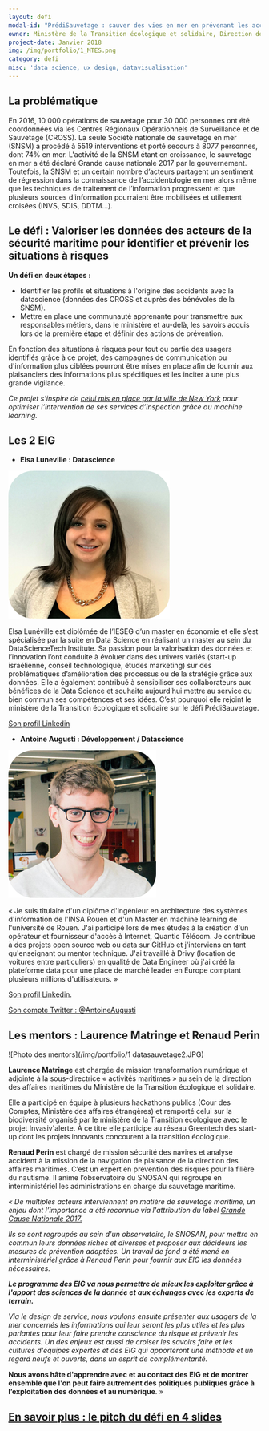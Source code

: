 ```yaml
---
layout: defi
modal-id: "PrédiSauvetage : sauver des vies en mer en prévenant les accidents maritimes grâce aux données"
owner: Ministère de la Transition écologique et solidaire, Direction des affaires maritimes
project-date: Janvier 2018
img: /img/portfolio/1_MTES.png
category: defi
misc: 'data science, ux design, datavisualisation'
---
```


## La problématique

En 2016, 10 000 opérations de sauvetage pour 30 000 personnes ont été
coordonnées via les Centres Régionaux Opérationnels de Surveillance et
de Sauvetage (CROSS). La seule Société nationale de sauvetage en mer
(SNSM) a procédé à 5519 interventions et porté secours à 8077
personnes, dont 74% en mer. L'activité de la SNSM étant en croissance,
le sauvetage en mer a été déclaré Grande cause nationale 2017 par le
gouvernement.  Toutefois, la SNSM et un certain nombre d’acteurs
partagent un sentiment de régression dans la connaissance de
l’accidentologie en mer alors même que les techniques de traitement de
l’information progressent et que plusieurs sources d’information
pourraient être mobilisées et utilement croisées (INVS, SDIS, DDTM…).

## Le défi : Valoriser les données des acteurs de la sécurité maritime pour identifier et prévenir les situations à risques

**Un défi en deux étapes :**

* Identifier les profils et situations à l'origine des accidents avec
  la datascience (données des CROSS et auprès des bénévoles de la
  SNSM).
* Mettre en place une communauté apprenante pour transmettre aux
  responsables métiers, dans le ministère et au-delà, les savoirs
  acquis lors de la première étape et définir des actions de
  prévention.

En fonction des situations à risques pour tout ou partie des usagers
identifiés grâce à ce projet, des campagnes de communication ou
d'information plus ciblées pourront être mises en place afin de
fournir aux plaisanciers des informations plus spécifiques et les
inciter à une plus grande vigilance.

*Ce projet s’inspire de [celui mis en place par la ville de New
York](http://nationaluasi.com/dru/2014%20Presentations/FDNY_FireCast_UASI_2014-5-22.pdf)
pour optimiser l’intervention de ses services d’inspection grâce au
machine learning.*

## Les 2 EIG

* **Elsa Luneville : Datascience** 

![Photo d'Elsa Lunéville](/img/portfolio/ElsaLuneville.png)

Elsa Lunéville est diplômée de l’IESEG d’un master en économie et elle
s’est spécialisée par la suite en Data Science en réalisant un master
au sein du DataScienceTech Institute. Sa passion pour la valorisation
des données et l’innovation l’ont conduite à évoluer dans des univers
variés (start-up israélienne, conseil technologique, études marketing)
sur des problématiques d’amélioration des processus ou de la stratégie
grâce aux données. Elle a également contribué à sensibiliser ses
collaborateurs aux bénéfices de la Data Science et souhaite
aujourd’hui mettre au service du bien commun ses compétences et ses
idées. C’est pourquoi elle rejoint le ministère de la Transition
écologique et solidaire sur le défi PrédiSauvetage.

[Son profil Linkedin](https://fr.linkedin.com/in/luneville-elsa-049b9a49)

* **Antoine Augusti : Développement / Datascience** 

![Photo d'Antoine Augusti](/img/portfolio/AntoineAugusti.png)

« Je suis titulaire d'un diplôme d'ingénieur en architecture des
systèmes d'information de l'INSA Rouen et d'un Master en machine
learning de l'université de Rouen. J'ai participé lors de mes études à
la création d'un opérateur et fournisseur d'accès à Internet, Quantic
Télécom. Je contribue à des projets open source web ou data sur GitHub
et j'interviens en tant qu'enseignant ou mentor technique. J'ai
travaillé à Drivy (location de voitures entre particuliers) en qualité
de Data Engineer où j'ai créé la plateforme data pour une place de
marché leader en Europe comptant plusieurs millions d'utilisateurs.  »

[Son profil Linkedin](https://www.linkedin.com/in/antoineaugusti/). 

[Son compte Twitter : @AntoineAugusti](https://www.twitter.com/antoineaugusti)

## Les mentors : Laurence Matringe et Renaud Perin

![Photo des mentors](/img/portfolio/1 datasauvetage2.JPG)

**Laurence Matringe** est chargée de mission transformation numérique
et adjointe à la sous-directrice « activités maritimes » au sein de la
direction des affaires maritimes du Ministère de la Transition
écologique et solidaire.

Elle a participé en équipe à plusieurs hackathons publics (Cour des
Comptes, Ministère des affaires étrangères) et remporté celui sur la
biodiversité organisé par le ministère de la Transition écologique
avec le projet Invasiv'alerte. À ce titre elle participe au réseau
Greentech des start-up dont les projets innovants concourent à la
transition écologique.

**Renaud Perin** est chargé de mission sécurité des navires et analyse
accident à la mission de la navigation de plaisance de la direction
des affaires maritimes. C’est un expert en prévention des risques pour
la filière du nautisme. Il anime l’observatoire du SNOSAN qui regroupe
en interministériel les administrations en charge du sauvetage
maritime.

*« De multiples acteurs interviennent en matière de sauvetage
maritime, un enjeu dont l’importance a été reconnue via l'attribution
du label [Grande Cause Nationale
2017.](http://www.gouvernement.fr/label-grande-cause-nationale-2017-deux-associations-de-sauvetage-en-mer-designees)*

*Ils se sont regroupés au sein d'un observatoire, le SNOSAN, pour
mettre en commun leurs données riches et diverses et proposer aux
décideurs les mesures de prévention adaptées. Un travail de fond a été
mené en interministériel grâce à Renaud Perin pour fournir aux EIG les
données nécessaires.*

***Le programme des EIG va nous permettre de mieux les exploiter grâce
à l'apport des sciences de la donnée et aux échanges avec les experts
de terrain.***

*Via le design de service, nous voulons ensuite présenter aux usagers
de la mer concernés les informations qui leur seront les plus utiles
et les plus parlantes pour leur faire prendre conscience du risque et
prévenir les accidents. Un des enjeux est aussi de croiser les savoirs
faire et les cultures d'équipes expertes et des EIG qui apporteront
une méthode et un regard neufs et ouverts, dans un esprit de
complémentarité.*

**Nous avons hâte d'apprendre avec et au contact des EIG et de montrer
ensemble que l'on peut faire autrement des politiques publiques grâce
à l’exploitation des données et au numérique**. »

## [En savoir plus : le pitch du défi en 4 slides](https://www.slideshare.net/Etalab/eig-promo-2-prsentation-du-dfi-prdisauvetage-80976654)
